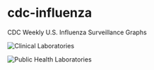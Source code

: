 # cdc-influenza
CDC Weekly U.S. Influenza Surveillance Graphs

![Clinical Laboratories](https://www.cdc.gov/flu/weekly/WeeklyArchives2022-2023/images/WHONPHL28_small.gif?raw=true)

![Public Health Laboratories](https://www.cdc.gov/flu/weekly/weeklyarchives2022-2023/images/WHOPHL28_small.gif?raw=true)
        